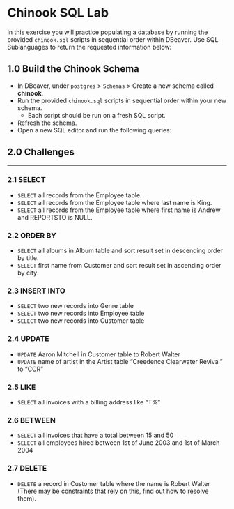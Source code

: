 # Chinook SQL Lab
In this exercise you will practice populating a database by running the provided `chinook.sql` scripts in sequential order within DBeaver.  Use SQL Sublanguages to return the requested information below:

## 1.0 Build the Chinook Schema
* In DBeaver, under `postgres` > `Schemas` > Create a new schema called **chinook**.
* Run the provided `chinook.sql` scripts in sequential order within your new schema. 
  - Each script should be run on a fresh SQL script.
* Refresh the schema.
* Open a new SQL editor and run the following queries:


## 2.0 Challenges
---

### 2.1 SELECT
* `SELECT` all records from the Employee table.
* `SELECT` all records from the Employee table where last name is King.
* `SELECT` all records from the Employee table where first name is Andrew and REPORTSTO is NULL.

### 2.2 ORDER BY
* `SELECT` all albums in Album table and sort result set in descending order by title.
* `SELECT` first name from Customer and sort result set in ascending order by city

### 2.3 INSERT INTO
* `SELECT` two new records into Genre table 
* `SELECT` two new records into Employee table
* `SELECT` two new records into Customer table

### 2.4 UPDATE
* `UPDATE` Aaron Mitchell in Customer table to Robert Walter
* `UPDATE` name of artist in the Artist table “Creedence Clearwater Revival” to “CCR”	

### 2.5 LIKE
* `SELECT` all invoices with a billing address like “T%” 

### 2.6 BETWEEN
* `SELECT` all invoices that have a total between 15 and 50
* `SELECT` all employees hired between 1st of June 2003 and 1st of March 2004

### 2.7 DELETE
* `DELETE` a record in Customer table where the name is Robert Walter (There may be constraints that rely on this, find out how to resolve them).
